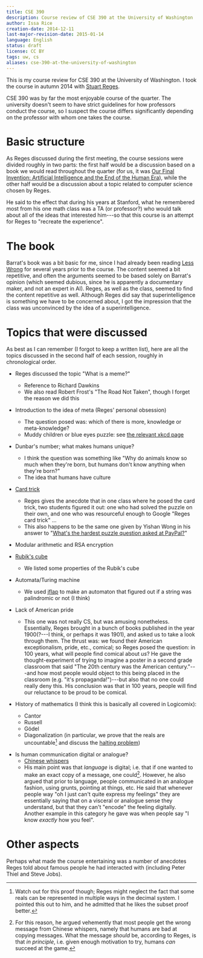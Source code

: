 ```yaml
---
title: CSE 390
description: Course review of CSE 390 at the University of Washington
author: Issa Rice
creation-date: 2014-12-11
last-major-revision-date: 2015-01-14
language: English
status: draft
license: CC BY
tags: uw, cs
aliases: cse-390-at-the-university-of-washington
---
```


This is my course review for CSE 390 at the University of Washington.
I took the course in autumn 2014 with [Stuart Reges](http://homes.cs.washington.edu/~reges/).

CSE 390 was by far the most enjoyable course of the quarter.
The university doesn't seem to have strict guidelines for how professors conduct the course, so I suspect the course differs significantly depending on the professor with whom one takes the course.

# Basic structure

As Reges discussed during the first meeting, the course sessions were divided roughly in two parts: the first half would be a discussion based on a book we would read throughout the quarter (for us, it was [Our Final Invention: Artificial Intelligence and the End of the Human Era](https://en.wikipedia.org/wiki/Our_Final_Invention)), while the other half would be a discussion about a topic related to computer science chosen by Reges.

He said to the effect that during his years at Stanford, what he remembered most from his one math class was a TA (or professor?) who would talk about all of the ideas that interested him---so that this course is an attempt for Reges to "recreate the experience".

# The book

Barrat's book was a bit basic for me, since I had already been reading [Less Wrong](http://lesswrong.com) for several years prior to the course.
The content seemed a bit repetitive, and often the arguments seemed to be based solely on Barrat's opinion (which seemed dubious, since he is apparently a documentary maker, and not an expert in AI).
Reges, as well as the class, seemed to find the content repetitive as well.
Although Reges did say that superintelligence is something we have to be concerned about, I got the impression that the class was unconvinced by the idea of a superintelligence.

# Topics that were discussed

As best as I can remember (I forgot to keep a written list), here are all the topics discussed in the second half of each session, roughly in chronological order.

- Reges discussed the topic "What is a meme?"
    - Reference to Richard Dawkins
    - We also read Robert Frost's "The Road Not Taken", though I forget the reason we did this

- Introduction to the idea of meta (Reges' personal obsession)
    - The question posed was: which of there is more, knowledge or meta-knowledge?
    - Muddy children or blue eyes puzzle: see [the relevant xkcd page](https://xkcd.com/blue_eyes.html)

- Dunbar's number; what makes humans unique?
    - I think the question was something like "Why do animals know so much when they're born, but humans don't know anything when they're born?"
    - The idea that humans have culture

- [Card trick](https://cs4hs.cs.washington.edu/content/Resources/SessionMaterials/bin-o-slides/Stuart_Reges_cryptography.pdf)
    - Reges gives the anecdote that in one class where he posed the card trick, two students figured it out: one who had solved the puzzle on their own, and one who was resourceful enough to Google "Reges card trick" ...
    - This also happens to be the same one given by Yishan Wong in his answer to "[What's the hardest puzzle question asked at PayPal?](https://www.quora.com/What-s-the-hardest-puzzle-question-asked-at-PayPal/answer/Yishan-Wong)"

- Modular arithmetic and RSA encryption

- [Rubik's cube](!w)
    - We listed some properties of the Rubik's cube

- Automata/Turing machine
    - We used [jflap](http://www.jflap.org/) to make an automaton that figured out if a string was palindromic or not (I think)

- Lack of American pride
    - This one was not really CS, but was amusing nonetheless.
    Essentially, Reges brought in a bunch of books published in the year 1900(?---I think, or perhaps it was 1901), and asked us to take a look through them.
    The thrust was: we found their American exceptionalism, pride, etc., comical; so Reges posed the question: in 100 years, what will people find comical about *us*?
    He gave the thought-experiment of trying to imagine a poster in a second grade classroom that said "The 20th century was the American century."---and how most people would object to this being placed in the classroom (e.g. "it's propaganda!")---but also that no one could really deny this.
    His conclusion was that in 100 years, people will find our reluctance to be proud to be comical.

- History of mathematics (I think this is basically all covered in Logicomix):
    - Cantor
    - Russell
    - Gödel
    - Diagonalization (in particular, we prove that the reals are uncountable[^proof] and discuss the [halting problem](!w))

[^proof]: Watch out for this proof though; Reges might neglect the fact that some reals can be represented in multiple ways in the decimal system.
I pointed this out to him, and he admitted that he likes the subset proof better.

- Is human communication digital or analogue?
    - [Chinese whispers](!w)
    - His main point was that *language* is digital; i.e. that if one wanted to make an exact copy of a message, one could[^whisper].
    However, he also argued that prior to language, people communicated in an analogue fashion, using grunts, pointing at things, etc.
    He said that whenever people way "oh I just can't quite express my feelings" they are essentially saying that on a visceral or analogue sense they understand, but that they can't "encode" the feeling digitally.
    Another example in this category he gave was when people say "I know *exactly* how you feel".

[^whisper]: For this reason, he argued vehemently that most people get the wrong message from Chinese whispers, namely that humans are bad at copying messages.
What the message *should* be, according to Reges, is that *in principle*, i.e. given enough motivation to try, humans *can* succeed at the game.

# Other aspects

Perhaps what made the course entertaining was a number of anecdotes Reges told about famous people he had interacted with (including Peter Thiel and Steve Jobs).
